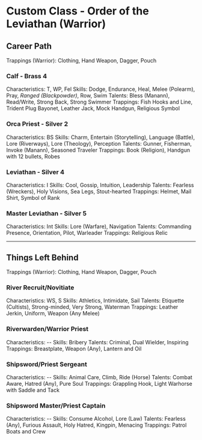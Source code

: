 # Custom Class - Order of the Leviathan (Warrior)
## Career Path
Trappings (Warrior): Clothing, Hand Weapon, Dagger, Pouch

### Calf - Brass 4
Characteristics: T, WP, Fel
Skills: Dodge, Endurance, Heal, Melee (Polearm), Pray, *Ranged (Blackpowder)*, Row, Swim
Talents: Bless (Manann), Read/Write, Strong Back, Strong Swimmer
Trappings: Fish Hooks and Line, Trident Plug Bayonet, Leather Jack, Mock Handgun, Religious Symbol

### Orca Priest - Silver 2
Characteristics: BS
Skills: Charm, Entertain (Storytelling), Language (Battle), Lore (Riverways), Lore (Theology), Perception
Talents: Gunner, Fisherman, Invoke (Manann), Seasoned Traveler
Trappings: Book (Religion), Handgun with 12 bullets, Robes

### Leviathan - Silver 4
Characteristics: I
Skills: Cool, Gossip, Intuition, Leadership
Talents: Fearless (Wreckers), Holy Visions, Sea Legs, Stout-hearted
Trappings: Helmet, Mail Shirt, Symbol of Rank

### Master Leviathan - Silver 5
Characteristics: Int
Skills: Lore (Warfare), Navigation
Talents: Commanding Presence, Orientation, Pilot, Warleader
Trappings: Religious Relic

-----------------------------------------------------------

## Things Left Behind
Trappings (Warrior): Clothing, Hand Weapon, Dagger, Pouch

### River Recruit/Novitiate
Characteristics: WS, S
Skills: Athletics, Intimidate, Sail
Talents: Etiquette (Cultists), Strong-minded, Very Strong, Waterman
Trappings: Leather Jerkin, Uniform, Weapon (Any Melee)

### Riverwarden/Warrior Priest
Characteristics: --
Skills: Bribery
Talents: Criminal, Dual Wielder, Inspiring
Trappings: Breastplate, Weapon (Any), Lantern and Oil

### Shipsword/Priest Sergeant
Characteristics: --
Skills: Animal Care, Climb, Ride (Horse)
Talents: Combat Aware, Hatred (Any), Pure Soul
Trappings: Grappling Hook, Light Warhorse with Saddle and Tack

### Shipsword Master/Priest Captain
Characteristics: --
Skills: Consume Alcohol, Lore (Law)
Talents: Fearless (Any), Furious Assault, Holy Hatred, Kingpin, Menacing
Trappings: Patrol Boats and Crew
